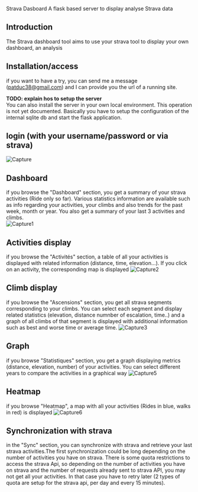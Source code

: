 Strava Dasboard 
A flask based server to display analyse Strava data

## Introduction
The Strava dashboard tool aims to use your strava tool to display your own dashboard, an analysis 

## Installation/access
if you want to have a try, you can send me a message (patduc38@gmail.com) and I can provide you the url of a running site.

**TODO: explain hos to setup the server**  
You can also install the server in your own local environment. This operation is not yet documented. Basically you have to setup the configuration of the internal sqlite db and start the flask application. 

## login (with your username/password or via strava) 
![Capture](https://github.com/patduc38/strava_api/assets/16572059/5e592a77-81b1-4a7f-b84d-1db0b6c9f4b7)

## Dashboard 
if you browse the "Dashboard" section, you get a summary of your strava activities (Ride only so far). Various statistics information are available such as info regarding your activities, your climbs and also trends for the past week, month or year. You also get a summary of your last 3 activities and climbs.  
![Capture1](https://github.com/patduc38/strava_api/assets/16572059/47429fd5-b759-4fc5-ace7-b56fc5ea0cb0)

## Activities display 
if you browse the "Activités" section, a table of all your activities is displayed with  related information (distance, time, elevation...). If you click on an activity, the corresponding map is displayed 
![Capture2](https://github.com/patduc38/strava_api/assets/16572059/a5f65b80-1753-4cb0-a8e5-0f156dd7bc94)

## Climb display 
if you browse the "Ascensions" section, you get all strava segments corresponding to your climbs. You can select each segment and display related statistics (elevation, distance numnber of escalation, time..) and a graph of all climbs of that segment is displayed with additional information such as best and worse time or average time. 
![Capture3](https://github.com/patduc38/strava_api/assets/16572059/19f3e42b-bd1b-4acc-810a-2c1b17f0e36f)

## Graph 
if you browse "Statistiques" section, you get a graph displaying metrics (distance, elevation, number) of your activities. You can select different years to compare the activities in a graphical way
![Capture5](https://github.com/patduc38/strava_api/assets/16572059/da09a2cd-59a6-41ef-9ea9-a52b9743d54c)

## Heatmap 
if you browse "Heatmap", a map with all your activities (Rides in blue, walks in red) is displayed 
![Capture6](https://github.com/patduc38/strava_api/assets/16572059/069c8d9c-959f-4fcf-b2aa-e2c7987204f9)

## Synchronization with strava
in the "Sync" section, you can synchronize with strava and retrieve your last strava activities.The first synchronization could be long depending on the number of activities you have on strava. There is some quota restrictions to access the strava Api, so depending on the number of activities you have on strava and the number of requests already sent to strava API, you may not get all your activities. In that case you have to retry later (2 types of quota are setup for the strava api, per day and every 15 minutes). 

